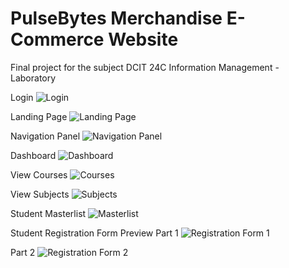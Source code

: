 # PulseBytes Merchandise E-Commerce Website
Final project for the subject DCIT 24C Information Management - Laboratory

Login
![Login](https://user-images.githubusercontent.com/55197203/120894083-3a6bfd00-c649-11eb-8065-2a96f0ff7df1.JPG)

Landing Page
![Landing Page](https://user-images.githubusercontent.com/55197203/120894088-422ba180-c649-11eb-8fe4-be81424d10ed.JPG)

Navigation Panel
![Navigation Panel](https://user-images.githubusercontent.com/55197203/120894110-5f607000-c649-11eb-90c6-1bed73c3dbe2.JPG)

Dashboard
![Dashboard](https://user-images.githubusercontent.com/55197203/120894113-65eee780-c649-11eb-97e0-a388f0b61a35.JPG)

View Courses
![Courses](https://user-images.githubusercontent.com/55197203/120894116-6d15f580-c649-11eb-9eaa-5b42dfb3824a.JPG)

View Subjects
![Subjects](https://user-images.githubusercontent.com/55197203/120894118-71daa980-c649-11eb-8abc-139c064b2c66.JPG)

Student Masterlist
![Masterlist](https://user-images.githubusercontent.com/55197203/120894126-7a32e480-c649-11eb-8023-7b82af116d3b.JPG)

Student Registration Form Preview
Part 1
![Registration Form 1](https://user-images.githubusercontent.com/55197203/120894133-83bc4c80-c649-11eb-8182-156610daee23.JPG)

Part 2
![Registration Form 2](https://user-images.githubusercontent.com/55197203/120894141-87e86a00-c649-11eb-918e-82fa10abf239.JPG)
